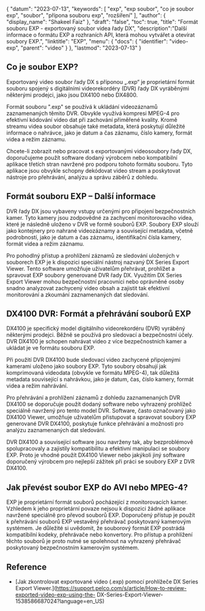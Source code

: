 {
"datum": "2023-07-13",
  "keywords": [
"exp",
"exp soubor",
"co je soubor exp",
"soubor",
"přípona souboru exp",
"rozšíření"
],
  "author": {
"display_name": "Shakeel Faiz"
},
"draft": "false",
"toc": true,
"title": "Formát souboru EXP - exportovaný soubor videa řady DX",
  "description":"Další informace o formátu EXP a rozhraních API, která mohou vytvářet a otevírat soubory EXP.",
"linktitle": "EXP",
  "menu": {
    "docs": {
      "identifier": "video-exp",
      "parent": "video"
}
},
"lastmod": "2023-07-13"
}

## Co je soubor EXP?

Exportovaný video soubor řady DX s příponou „.exp“ je proprietární formát souboru spojený s digitálními videorekordéry (DVR) řady DX vyráběnými některými prodejci, jako jsou DX4100 nebo DX4800.

Formát souboru ".exp" se používá k ukládání videozáznamů zaznamenaných těmito DVR. Obvykle využívá kompresi MPEG-4 pro efektivní kódování video dat při zachování přiměřené kvality. Kromě streamu videa soubor obsahuje také metadata, která poskytují důležité informace o nahrávce, jako je datum a čas záznamu, číslo kamery, formát videa a režim záznamu.

Chcete-li zobrazit nebo pracovat s exportovanými videosoubory řady DX, doporučujeme použít software dodaný výrobcem nebo kompatibilní aplikace třetích stran navržené pro podporu tohoto formátu souboru. Tyto aplikace jsou obvykle schopny dekódovat video stream a poskytovat nástroje pro přehrávání, analýzu a správu záběrů z dohledu.

## Formát souboru EXP – Další informace

DVR řady DX jsou vybaveny vstupy určenými pro připojení bezpečnostních kamer. Tyto kamery jsou zodpovědné za zachycení monitorovacího videa, které je následně uloženo v DVR ve formě souborů EXP. Soubory EXP slouží jako kontejnery pro nahrané videozáznamy a související metadata, včetně podrobností, jako je datum a čas záznamu, identifikační čísla kamery, formát videa a režim záznamu.

Pro pohodlný přístup a prohlížení záznamů ze sledování uložených v souborech EXP je k dispozici speciální nástroj nazvaný DX Series Export Viewer. Tento software umožňuje uživatelům přehrávat, prohlížet a spravovat EXP soubory generované DVR řady DX. Využitím DX Series Export Viewer mohou bezpečnostní pracovníci nebo oprávněné osoby snadno analyzovat zachycený video obsah a zajistit tak efektivní monitorování a zkoumání zaznamenaných dat sledování.

## DX4100 DVR: Formát a přehrávání souborů EXP

DX4100 je specifický model digitálního videorekordéru (DVR) vyráběný některými prodejci. Běžně se používá pro sledovací a bezpečnostní účely. DVR DX4100 je schopen nahrávat video z více bezpečnostních kamer a ukládat je ve formátu souboru EXP.

Při použití DVR DX4100 bude sledovací video zachycené připojenými kamerami uloženo jako soubory EXP. Tyto soubory obsahují jak komprimovaná videodata (obvykle ve formátu MPEG-4), tak důležitá metadata související s nahrávkou, jako je datum, čas, číslo kamery, formát videa a režim nahrávání.

Pro přehrávání a prohlížení záznamů z dohledu zaznamenaných DVR DX4100 se doporučuje použít dodaný software nebo vyhrazený prohlížeč speciálně navržený pro tento model DVR. Software, často označovaný jako DX4100 Viewer, umožňuje uživatelům přistupovat a spravovat soubory EXP generované DVR DX4100, poskytuje funkce přehrávání a možnosti pro analýzu zaznamenaných dat sledování.

DVR DX4100 a související software jsou navrženy tak, aby bezproblémově spolupracovaly a zajistily kompatibilitu a efektivní manipulaci se soubory EXP. Proto je vhodné použít DX4100 Viewer nebo jakýkoli jiný software doporučený výrobcem pro nejlepší zážitek při práci se soubory EXP z DVR DX4100.


## Jak převést soubor EXP do AVI nebo MPEG-4?

EXP je proprietární formát souborů pocházející z monitorovacích kamer. Vzhledem k jeho proprietární povaze nejsou k dispozici žádné aplikace navržené speciálně pro převod souborů EXP. Doporučený přístup je použít k přehrávání souborů EXP vestavěný přehrávač poskytovaný kamerovým systémem. Je důležité si uvědomit, že souborový formát EXP postrádá kompatibilní kodeky, přehrávače nebo konvertory. Pro přístup a prohlížení těchto souborů je proto nutné se spolehnout na vyhrazený přehrávač poskytovaný bezpečnostním kamerovým systémem.

## Reference
* [Jak zkontrolovat exportované video (.exp) pomocí prohlížeče DX Series Export Viewer.](https://support.pelco.com/s/article/How-to-review-exported-video-exp-using-the- DX-Series-Export-Viewer-1538586687024?language=en_US)








